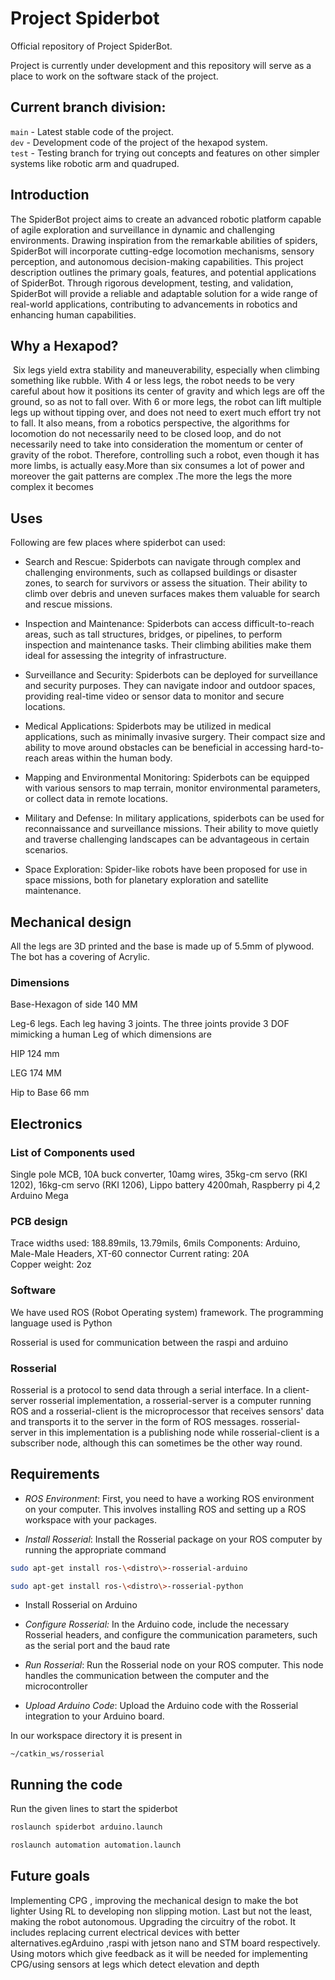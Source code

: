 # **Project Spiderbot**

Official repository of Project SpiderBot.

Project is currently under development and this repository will serve as
a place to work on the software stack of the project.

## Current branch division:

`main` - Latest stable code of the project.<br/> 
`dev` - Development code of the project of the hexapod system. <br/>
`test` - Testing branch for trying out concepts and features on other simpler systems like robotic arm and quadruped.<br/>

## **Introduction**

The SpiderBot project aims to create an advanced robotic platform
capable of agile exploration and surveillance in dynamic and challenging
environments. Drawing inspiration from the remarkable abilities of
spiders, SpiderBot will incorporate cutting-edge locomotion mechanisms,
sensory perception, and autonomous decision-making capabilities. This
project description outlines the primary goals, features, and potential
applications of SpiderBot. Through rigorous development, testing, and
validation, SpiderBot will provide a reliable and adaptable solution for
a wide range of real-world applications, contributing to advancements in
robotics and enhancing human capabilities.

## **Why a Hexapod?**

 Six legs yield extra stability and maneuverability, especially when
climbing something like rubble. With 4 or less legs, the robot needs to
be very careful about how it positions its center of gravity and which
legs are off the ground, so as not to fall over. With 6 or more legs,
the robot can lift multiple legs up without tipping over, and does not
need to exert much effort try not to fall. It also means, from a
robotics perspective, the algorithms for locomotion do not necessarily
need to be closed loop, and do not necessarily need to take into
consideration the momentum or center of gravity of the robot. Therefore,
controlling such a robot, even though it has more limbs, is actually
easy.More than six consumes a lot of power and moreover the gait
patterns are complex .The more the legs the more complex it becomes

## **Uses**

Following are few places where spiderbot can used:

-   Search and Rescue: Spiderbots can navigate through complex and
    challenging environments, such as collapsed buildings or disaster
    zones, to search for survivors or assess the situation. Their
    ability to climb over debris and uneven surfaces makes them valuable
    for search and rescue missions.

-   Inspection and Maintenance: Spiderbots can access difficult-to-reach
    areas, such as tall structures, bridges, or pipelines, to perform
    inspection and maintenance tasks. Their climbing abilities make them
    ideal for assessing the integrity of infrastructure.

-   Surveillance and Security: Spiderbots can be deployed for
    surveillance and security purposes. They can navigate indoor and
    outdoor spaces, providing real-time video or sensor data to monitor
    and secure locations.

-   Medical Applications: Spiderbots may be utilized in medical
    applications, such as minimally invasive surgery. Their compact size
    and ability to move around obstacles can be beneficial in accessing
    hard-to-reach areas within the human body.

-   Mapping and Environmental Monitoring: Spiderbots can be equipped
    with various sensors to map terrain, monitor environmental
    parameters, or collect data in remote locations.

-   Military and Defense: In military applications, spiderbots can be
    used for reconnaissance and surveillance missions. Their ability to
    move quietly and traverse challenging landscapes can be advantageous
    in certain scenarios.

-   Space Exploration: Spider-like robots have been proposed for use in
    space missions, both for planetary exploration and satellite
    maintenance.

## **Mechanical design**

All the legs are 3D printed and the base is made up of 5.5mm of plywood.
The bot has a covering of Acrylic.

### **Dimensions**

Base-Hexagon of side 140 MM

Leg-6 legs. Each leg having 3 joints. The three joints provide 3 DOF
mimicking a human Leg of which dimensions are

HIP 124 mm

LEG 174 MM

Hip to Base 66 mm

## **Electronics**

### **List of Components used**

Single pole MCB, 10A buck converter, 10amg wires, 35kg-cm servo (RKI
1202), 16kg-cm servo (RKI 1206), Lippo battery 4200mah, Raspberry pi 4,2
Arduino Mega

### **PCB design**

Trace widths used: 188.89mils, 13.79mils, 6mils Components: Arduino,
Male-Male Headers, XT-60 connector Current rating: 20A
Copper weight: 2oz

### **Software**

We have used ROS (Robot Operating system) framework. The programming
language used is Python

Rosserial is used for communication between the raspi and arduino

### **Rosserial**

Rosserial is a protocol to send data through a serial interface. In a
client-server rosserial implementation, a rosserial-server is a computer
running ROS and a rosserial-client is the microprocessor that receives
sensors' data and transports it to the server in the form of ROS
messages. rosserial-server in this implementation is a publishing node
while rosserial-client is a subscriber node, although this can sometimes
be the other way round.

## **Requirements**

-   *ROS Environment*: First, you need to have a working ROS environment
    on your computer. This involves installing ROS and setting up a ROS
    workspace with your packages.

-   *Install Rosserial*: Install the Rosserial package on your ROS
    computer by running the appropriate command
```bash
sudo apt-get install ros-\<distro\>-rosserial-arduino
```
```bash
sudo apt-get install ros-\<distro\>-rosserial-python
```


-   Install Rosserial on Arduino

-   *Configure Rosserial:* In the Arduino code, include the necessary
    Rosserial headers, and configure the communication parameters, such
    as the serial port and the baud rate

-   *Run Rosserial*: Run the Rosserial node on your ROS computer. This
    node handles the communication between the computer and the
    microcontroller

-   *Upload Arduino Code*: Upload the Arduino code with the Rosserial
    integration to your Arduino board.

In our workspace directory it is present in

```~/catkin_ws/rosserial```

## **Running the code**

Run the given lines to start the spiderbot

```bash 
roslaunch spiderbot arduino.launch
```

```bash 
roslaunch automation automation.launch
```


## **Future goals**

Implementing CPG , improving the mechanical design to make the bot
lighter Using RL to developing non slipping motion. Last but not the
least, making the robot autonomous. Upgrading the circuitry of the
robot. It includes replacing current electrical devices with better
alternatives.egArduino ,raspi with jetson nano and STM board
respectively. Using motors which give feedback as it will be needed for
implementing CPG/using sensors at legs which detect elevation and depth
